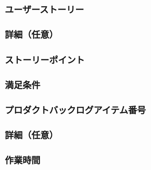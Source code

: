 <!-- Template for product backlog item -->

# ユーザーストーリー

# 詳細（任意）

# ストーリーポイント

# 満足条件

<!-- Template for sprint backlog item -->

# プロダクトバックログアイテム番号
<!-- ex) #22 -->

# 詳細（任意）

# 作業時間
<!-- ex) 7時間 -->
